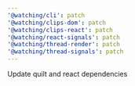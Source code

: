 ```yaml
---
'@watching/cli': patch
'@watching/clips-dom': patch
'@watching/clips-react': patch
'@watching/react-signals': patch
'@watching/thread-render': patch
'@watching/thread-signals': patch
---
```


Update quilt and react dependencies
